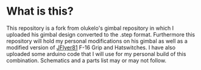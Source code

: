 # What is this?
This repository is a fork from olukelo's gimbal repository in which I uploaded his gimbal design converted to the .step format.
Furthermore this repository will hold my personal modifications on his gimbal as well as a modified version of [JFlyer81](https://www.thingiverse.com/jflyer81/designs) F-16 Grip and Hatswitches.
I have also uploaded some arduino code that I will use for my personal build of this combination. Schematics and a parts list may or may not follow.